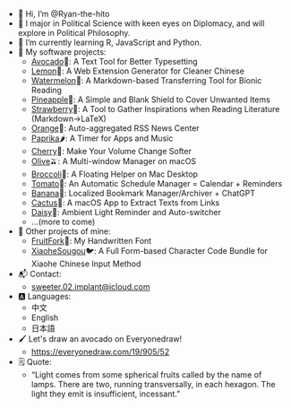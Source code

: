 - 👋 Hi, I’m @Ryan-the-hito
- 👀 I major in Political Science with keen eyes on Diplomacy, and will explore in Political Philosophy.
- 🌱 I’m currently learning R, JavaScript and Python.
- 📂 My software projects:
  -  [Avocado](https://github.com/Ryan-the-hito/Avocado)🥑: A Text Tool for Better Typesetting
  -  [Lemon](https://github.com/Ryan-the-hito/Lemon)🍋: A Web Extension Generator for Cleaner Chinese
  -  [Watermelon](https://github.com/Ryan-the-hito/Watermelon)🍉: A Markdown-based Transferring Tool for Bionic Reading
  -  [Pineapple](https://github.com/Ryan-the-hito/Pineapple)🍍: A Simple and Blank Shield to Cover Unwanted Items
  -  [Strawberry](https://github.com/Ryan-the-hito/Strawberry)🍓: A Tool to Gather Inspirations when Reading Literature (Markdown→LaTeX)
  -  [Orange](https://github.com/Ryan-the-hito/Orange)🍊: Auto-aggregated RSS News Center
  -  [Paprika](https://github.com/Ryan-the-hito/Paprika)🌶️: A Timer for Apps and Music
  -  [Cherry](https://github.com/Ryan-the-hito/Cherry)🍒: Make Your Volume Change Softer
  -  [Olive](https://github.com/Ryan-the-hito/Olive)🫒: A Multi-window Manager on macOS
  -  [Broccoli](https://github.com/Ryan-the-hito/Broccoli)🥦: A Floating Helper on Mac Desktop
  -  [Tomato](https://github.com/Ryan-the-hito/Tomato)🍅: An Automatic Schedule Manager = Calendar + Reminders
  -  [Banana](https://github.com/Ryan-the-hito/Banana)🍌: Localized Bookmark Manager/Archiver + ChatGPT
  -  [Cactus](https://github.com/Ryan-the-hito/Cactus)🌵: A macOS App to Extract Texts from Links
  -  [Daisy](https://github.com/Ryan-the-hito/Daisy)🌼: Ambient Light Reminder and Auto-switcher
  -  ...(more to come)
- 📂 Other projects of mine:
  - [FruitFork](https://github.com/Ryan-the-hito/FruitFork)🍴: My Handwritten Font
  - [XiaoheSougou](https://github.com/Ryan-the-hito/XiaoheSougou)🐦: A Full Form-based Character Code Bundle for Xiaohe Chinese Input Method
- 📬 Contact: 
  - sweeter.02.implant@icloud.com
- 🅰️ Languages:
  - 中文
  - English
  - 日本語
- 🖌️ Let's draw an avocado on Everyonedraw!
  - https://everyonedraw.com/19/905/52
- 🗒 Quote:
  - “Light comes from some spherical fruits called by the name of lamps. There are two, running transversally, in each hexagon. The light they emit is insufficient, incessant.” 

<!---
Ryan-the-hito/Ryan-the-hito is a ✨ special ✨ repository because its `README.md` (this file) appears on your GitHub profile.
You can click the Preview link to take a look at your changes.
--->
